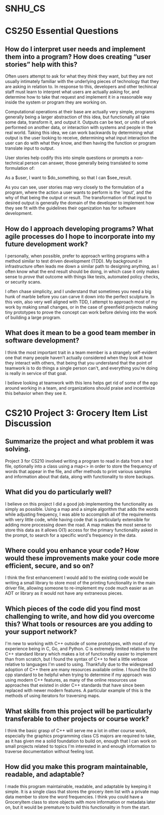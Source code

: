 # SNHU_CS

# CS250 Essential Questions

## How do I interpret user needs and implement them into a program? How does creating “user stories” help with this?

Often users attempt to ask for what they *think* they want, but they are not usually intimately familiar with the underlying pieces of technology that they are asking in relation to. In response to this, developers and other techincal staff must learn to interpret what users are actually asking for, and determine how to take that request and implement it in a reasonable way inside the system or program they are working on. 

Computational operations at their base are actually very simple, programs generally being a larger abstraction of this idea, but functionally all take some data, transform it, and output it. Outputs can be text, or units of work performed on another data, or interaction with systems and people in the real world. Taking this idea, we can work backwards by determining what output is the user looking to receive, determining what input interaction the user can do with what they know, and then having the function or program translate input to output.

User stories help codify this into simple questions or prompts a non-technical person can answer, those generally being translated to some formulation of:

As a $user, I want to $do_something, so that I can $see_result.

As you can see, user stories map very closely to the formulation of a program, where the action a user wants to perform is the 'input', and the why of that being the output or result. The transformation of that input to desired output is generally the domain of the developer to implement how they see fit with the guidelines their oganization has for software development.


## How do I approach developing programs? What agile processes do I hope to incorporate into my future development work?

I personally, when possible, prefer to approach writing programs with a method similar to test driven development (TDD). My background in infrastructure often leads me down a similar path to designing anything, as I often know what the end result should be doing, in which case it only makes sense to *prove* that outcome with things like tests, automated policy checks, or security scans.

I often chase simplicity, and I understand that sometimes you need a big hunk of marble before you can carve it down into the perfect sculpture. In this vein, also very well aligned with TDD, I attempt to approach most of my work by making small changes, or in the case of greenfield projects making tiny prototypes to prove the concept can work before delving into the work of building a large program.

## What does it mean to be a good team member in software development?

I think the most important trait in a team member is a strangely self-evident one that many people haven't actually considered when they look at how they interact with others, that being that you understand that the point of teamwork is to do things a single person can't, and everything you're doing is really in service of that goal.

I believe looking at teamwork with this lens helps get rid of some of the ego around working in a team, and organizations should praise and incentivize this behavior when they see it.


# CS210 Project 3: Grocery Item List Discussion

## Summarize the project and what problem it was solving.
Project 3 for CS210 involved writing a program to read in data from a text file, optionally into a class using a map<> in order to store the frequency of words that appear in the file, and offer methods to print various samples and information about that data, along with functionality to store backups.

## What did you do particularly well?
I believe on this project I did a good job implementing the functionality as simply as possible. Using a map and a simple algorithm that adds the words while adjusting frequency, I was able to accomplish all of the requirements with very little code, while having code that is particularly extensible for adding more processing down the road. A map makes the most sense to store this data as it allows O(1) access for the primary functionality asked in the prompt, to search for a specific word's frequency in the data.

## Where could you enhance your code? How would these improvements make your code more efficient, secure, and so on?
I think the first enhancement I would add to the existing code would be writing a small library to store most of the printing functionality in the main driver file, allowing someone to re-implement my code much easier as an ADT or library as it would not have any extraneous pieces.

## Which pieces of the code did you find most challenging to write, and how did you overcome this? What tools or resources are you adding to your support network?
I'm new to working with C++ outside of some prototypes, with most of my experience being in C, Go, and Python. C is extremely limited relative to the C++ standard library which makes a lot of functionality easier to implement than from scratch, but I found the syntax of C++ to feel a little verbose relative to languages I'm used to using. Thankfully due to the widespread adoption of C++ there are many resources available online. I found the ISO cpp standard to be helpful when trying to determine if my approach was using modern C++ features, as many of the online resources use approaches that existed in older C++ standards that have since been replaced with newer modern features. A particular example of this is the methods of using iterators for traversing maps.

## What skills from this project will be particularly transferable to other projects or course work?
I think the basic grasp of C++ will serve me a lot in other course work, especially the graphics programming class CS majors are required to take, as it has given me a solid foundation to build on, enough that I can work on small projects related to topics I'm interested in and enough information to traverse documentation without feeling lost.

## How did you make this program maintainable, readable, and adaptable?
I made this program maintainable, readable, and adaptable by keeping it simple. It is a single class that stores the grocery item list with a private map data member to store the word frequencies. I think you could have a GroceryItem class to store objects with more information or metadata later on, but it would be premature to build this functionality in from the start.

